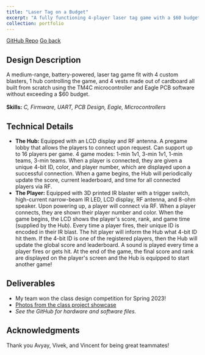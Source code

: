 ```yaml
---
title: "Laser Tag on a Budget"
excerpt: "A fully functioning 4-player laser tag game with a $60 budget.<br/><img src='/images/laser_tag.jpg' width='500'>"
collection: portfolio
---
```


[GitHub Repo](https://github.com/ECE445L-Classroom/final-lab-tag_youre_it)
[Go back](../)

Design Description
------
A medium-range, battery-powered, laser tag game fit with 4 custom blasters, 1 hub controlling the game, and 4 vests made out of cardboard all built from scratch using the TM4C microcontroller and Eagle PCB software without exceeding a $60 budget.<br><br>
**Skills:** _C, Firmware, UART, PCB Design, Eagle, Microcontrollers_

Technical Details
------
- **The Hub:** Equipped with an LCD display and RF antenna. A pregame lobby that allows the players to connect upon request. Can support up to 16 players per game. 4 game modes: 1-min 1v1, 3-min 1v1, 1-min teams, 3-min teams. When a player is connected, they are given a unique 4-bit ID, color, and player number, which are displayed upon a successful connection. When a game begins, the Hub will periodically update the score, current leaderboard, and time for all connected players via RF.
- **The Player:** Equipped with 3D printed IR blaster with a trigger switch, high-current narrow-beam IR LED, LCD display, RF antenna, and 8-ohm speaker. Upon powering up, a player will connect via RF. When a player connects, they are shown their player number and color. When the game begins, the LCD shows the player's score, rank, and game time (supplied by the Hub). Every time a player fires, their unique ID is encoded in their IR blast. The hit player will inform the Hub what 4-bit ID hit them. If the 4-bit ID is one of the registered players, then the Hub will update the global score and leaderboard. A sound is played every time a player fires or gets hit. At the end of the game, the final score and rank are displayed on the player's screen and the Hub is equipped to start another game!

Deliverables
------
- My team won the class design competition for Spring 2023!
- [Photos from the class project showcase](https://www.flickr.com/photos/utece/albums/72177720307763148/)
- _See the GitHub for hardware and software files._

Acknowledgments
------
Thank you Avyay, Vivek, and Vincent for being great teammates!